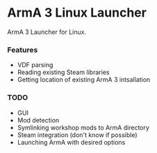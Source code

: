 # ArmA 3 Linux Launcher

ArmA 3 Launcher for Linux.

### Features

* VDF parsing
* Reading existing Steam libraries
* Getting location of existing ArmA 3 intsallation

### TODO

* GUI
* Mod detection
* Symlinking workshop mods to ArmA directory
* Steam integration (don't know if possible)
* Launching ArmA with desired options